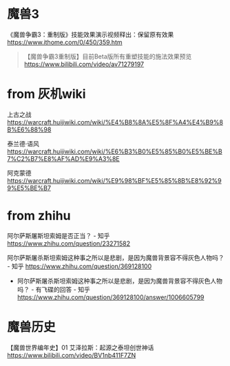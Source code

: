 
# 魔兽3

《魔兽争霸3：重制版》技能效果演示视频释出：保留原有效果 https://www.ithome.com/0/450/359.htm
> 【魔兽争霸3重制版】目前Beta版所有重塑技能的施法效果预览 https://www.bilibili.com/video/av71279197

# from 灰机wiki

上古之战 https://warcraft.huijiwiki.com/wiki/%E4%B8%8A%E5%8F%A4%E4%B9%8B%E6%88%98

泰兰德·语风 https://warcraft.huijiwiki.com/wiki/%E6%B3%B0%E5%85%B0%E5%BE%B7%C2%B7%E8%AF%AD%E9%A3%8E

阿克蒙德 https://warcraft.huijiwiki.com/wiki/%E9%98%BF%E5%85%8B%E8%92%99%E5%BE%B7

# from zhihu

阿尔萨斯屠斯坦索姆是否正当？ - 知乎 https://www.zhihu.com/question/23271582

阿尔萨斯屠杀斯坦索姆这种事之所以是悲剧，是因为魔兽背景容不得灰色人物吗？ - 知乎 https://www.zhihu.com/question/369128100
- 阿尔萨斯屠杀斯坦索姆这种事之所以是悲剧，是因为魔兽背景容不得灰色人物吗？ - 有飞碟的回答 - 知乎 https://www.zhihu.com/question/369128100/answer/1006605799

# 魔兽历史

【魔兽世界编年史】01 艾泽拉斯：起源之泰坦创世神话 https://www.bilibili.com/video/BV1nb411F7ZN
